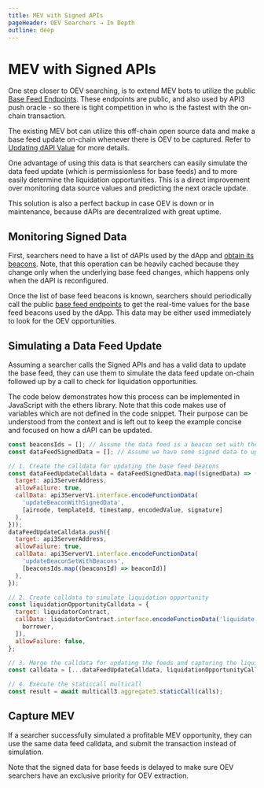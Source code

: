 ```yaml
---
title: MEV with Signed APIs
pageHeader: OEV Searchers → In Depth
outline: deep
---
```


<PageHeader/>

# MEV with Signed APIs

One step closer to OEV searching, is to extend MEV bots to utilize the public
[Base Feed Endpoints](/oev-searchers/in-depth/dapis/#base-feed-endpoints). These
endpoints are public, and also used by API3 push oracle - so there is tight
competition in who is the fastest with the on-chain transaction.

The existing MEV bot can utilize this off-chain open source data and make a base
feed update on-chain whenever there is OEV to be captured. Refer to
[Updating dAPI Value](/oev-searchers/in-depth/dapis/#updating-dapi-value) for
more details.

One advantage of using this data is that searchers can easily simulate the data
feed update (which is permissionless for base feeds) and to more easily
determine the liquidation opportunities. This is a direct improvement over
monitoring data source values and predicting the next oracle update.

This solution is also a perfect backup in case OEV is down or in maintenance,
because dAPIs are decentralized with great uptime.

## Monitoring Signed Data

First, searchers need to have a list of dAPIs used by the dApp and
[obtain its beacons](/oev-searchers/in-depth/dapis/#dapp-sources). Note, that
this operation can be heavily cached because they change only when the
underlying base feed changes, which happens only when the dAPI is reconfigured.

Once the list of base feed beacons is known, searchers should periodically call
the public
[base feed endpoints](/oev-searchers/in-depth/dapis/#base-feed-endpoints) to get
the real-time values for the base feed beacons used by the dApp. This data may
be either used immediately to look for the OEV opportunities.

## Simulating a Data Feed Update

Assuming a searcher calls the Signed APIs and has a valid data to update the
base feed, they can use them to simulate the data feed update on-chain followed
up by a call to check for liquidation opportunities.

The code below demonstrates how this process can be implemented in JavaScript
with the ethers library. Note that this code makes use of variables which are
not defined in the code snippet. Their purpose can be understood from the
context and is left out to keep the example concise and focused on how a dAPI
can be updated.

```javascript
const beaconsIds = []; // Assume the data feed is a beacon set with these beacons
const dataFeedSignedData = []; // Assume we have some signed data to update

// 1. Create the calldata for updating the base feed beacons
const dataFeedUpdateCalldata = dataFeedSignedData.map((signedData) => ({
  target: api3ServerAddress,
  allowFailure: true,
  callData: api3ServerV1.interface.encodeFunctionData(
    'updateBeaconWithSignedData',
    [airnode, templateId, timestamp, encodedValue, signature]
  ),
}));
dataFeedUpdateCalldata.push({
  target: api3ServerAddress,
  allowFailure: true,
  callData: api3ServerV1.interface.encodeFunctionData(
    'updateBeaconSetWithBeacons',
    [beaconsIds.map((beaconsId) => beaconId)]
  ),
});

// 2. Create calldata to simulate liquidation opportunity
const liquidationOpportunityCalldata = {
  target: liquidatorContract,
  callData: liquidatorContract.interface.encodeFunctionData('liquidate', [
    borrower,
  ]),
  allowFailure: false,
};

// 3. Merge the calldata for updating the feeds and capturing the liquidation
const calldata = [...dataFeedUpdateCalldata, liquidationOpportunityCalldata];

// 4. Execute the staticcall multicall
const result = await multicall3.aggregate3.staticCall(calls);
```

## Capture MEV

If a searcher successfully simulated a profitable MEV opportunity, they can use
the same data feed calldata, and submit the transaction instead of simulation.

Note that the signed data for base feeds is delayed to make sure OEV searchers
have an exclusive priority for OEV extraction.
